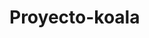 # Proyecto-koala
<!-- Seccion bienvenida
Save The Koala
Koalas are declining in rapid numbers because the trees where they spend a majority of their time are being quickly chopped down. Activists need to take action to try and protect these animals’ habitats so they do not become a thing of the past. -->

<!-- seccion 2 
FOUNDATION INFORMATION
Koalas are cute but they're also under threat in their Aussie homeland!
Koalas are well-known as an icon of Australia and many people who visit Australia as tourists hope to see and hold a koala. But it's less well known that koalas in the wild are facing unprecedented pressure as their trees are cleared, existing habitat becomes more vulnerable and isolated and more roads bisect their territories resulting in more koalas being run over.

The Australian Koala Foundation 
AKF is the organisation dedicated to ‘saving the koala’. The AKF’s mission is to achieve the long-term conservation of koalas and their habitat and to diminish current and future threats to koalas in the wild. See more

AKF Vision
The AKF’s vision includes a National Koala Act to provide solutions for managing koalas across all land tenures and setting a national standard for mapping koala habitat across its range so that conservation efforts on the ground can be maximised.See more -->

<!-- seccion 3
EASY HELP
Save Koalas From Possible Extinction!
Loss of koala habitat is the major threat facing koalas today. Since white settlement of Australia, roughly 80% of the koala’s habitat has been destroyed and of what remains, most occurs on privately owned land and almost none is protected. -->

<!-- seccion 4 
HELP KOALAS
“No Tree... No Me”
Dick Marks, AKF’s creative supporter -->

<!-- seccion seis 

It’s not hard to see how we can help.

There are many people who are working very hard to achieve the conservation of the koala and you can join them by visiting www.savethekoala.com.

The only way to save koalas is to save their habitat, the eucalyptus forests where they live, and which they must have to survive. This is what the Australian Koala Foundation is trying to achieve.

But they can't do it alone and they need the help of people like you. You may think that just one person cannot make any difference in helping koalas or in helping our environment generally, but if each person does even one little thing to help, it can add up to a lot of help.-->

<!-- footer 

ABOUT
The Australian Koala Foundation receives no funding from any government so they rely on people like you to help raise funds for their important work in saving koalas for future generations to enjoy. If you’d like to learn more, contact us anytime at akf@savethekoala.com.

Koalas
Eucaliptus
Donate
Gallery-->
